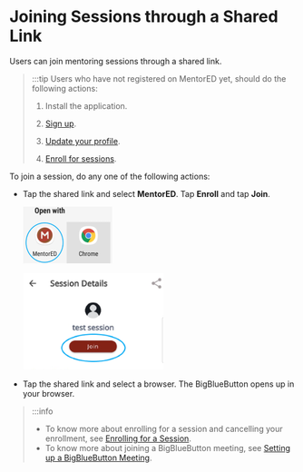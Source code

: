 # Joining Sessions through a Shared Link
Users can join mentoring sessions through a shared link.

> :::tip 
> Users who have not registered on MentorED yet, should do the following actions:
>
> 1. Install the application.
>
> 2. [Sign up](signing-up-as-a-mentee.md).
>
> 3. [Update your profile](creating-and-managing-mentee-profile.md).
>
> 4. [Enroll for sessions](enrolling-for-a-session.md).

  

To join a session, do any one of the following actions:

* Tap the shared link and select **MentorED**. Tap **Enroll** and tap **Join**.
    
   <div class="screenshot">

   ![options to join the session](media/Openwith-Options.png)

   </div>
   

   <div class="screenshot">

   ![join session button](media/joinsession.png)

   </div>

* Tap the shared link and select a browser. The BigBlueButton opens up in your browser. 



> :::info 
> * To know more about enrolling for a session and cancelling your enrollment, see [Enrolling for a Session](enrolling-for-a-session.md). 
> * To know more about joining a BigBlueButton meeting, see [Setting up a BigBlueButton Meeting](joining-a-session.md).


  
   
